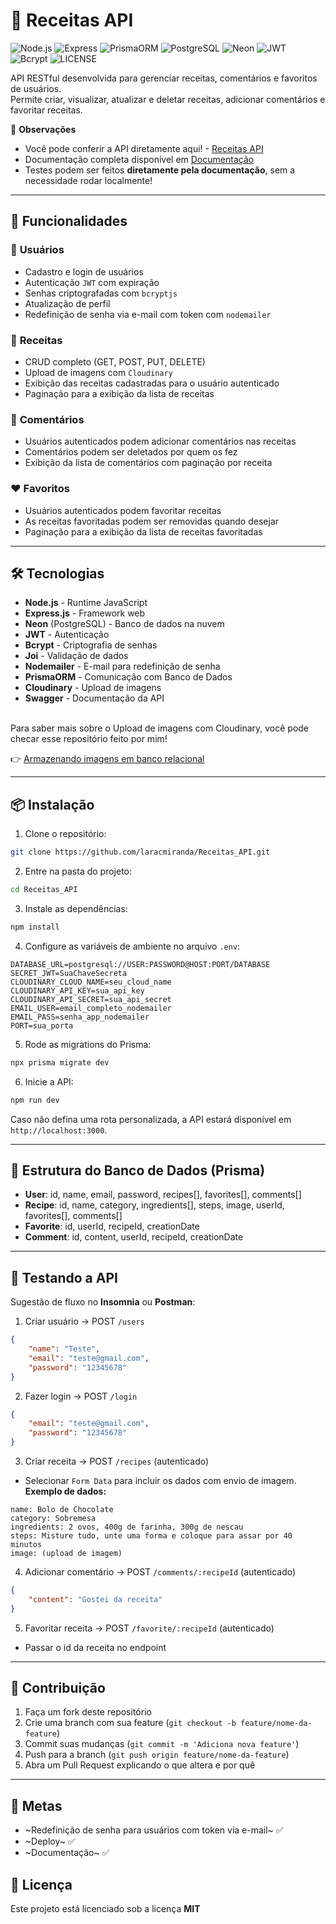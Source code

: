 # 🍜 Receitas API 

<p align="left"> 

![Node.js](https://img.shields.io/badge/Node.js-22+-green.svg)
![Express](https://img.shields.io/badge/Express-5.1-black.svg)
![PrismaORM](https://img.shields.io/badge/Prisma-6.13-purple.svg)
![PostgreSQL](https://img.shields.io/badge/Banco-PostgreSQL-blue.svg)
![Neon](https://img.shields.io/badge/Banco-Neon-green.svg)
![JWT](https://img.shields.io/badge/JWT-Auth-orange.svg)
![Bcrypt](https://img.shields.io/badge/Bcrypt-3.0.2-red.svg)
![LICENSE](https://img.shields.io/badge/License-MIT-yellow.svg)

API RESTful desenvolvida para gerenciar receitas, comentários e favoritos de usuários.  
Permite criar, visualizar, atualizar e deletar receitas, adicionar comentários e favoritar receitas.  

📌 **Observações**
- Você pode conferir a API diretamente aqui! - [Receitas API](https://receitas-api-6a7p.onrender.com/)
- Documentação completa disponível em [Documentação](https://receitas-api-6a7p.onrender.com/docs/)
- Testes podem ser feitos **diretamente pela documentação**, sem a necessidade rodar localmente!

---

## 📲 Funcionalidades

### 👤 **Usuários**

- Cadastro e login de usuários
- Autenticação `JWT` com expiração
- Senhas criptografadas com `bcryptjs`
- Atualização de perfil
- Redefinição de senha via e-mail com token com `nodemailer`

### 🥪 **Receitas**

- CRUD completo (GET, POST, PUT, DELETE)
- Upload de imagens com `Cloudinary`
- Exibição das receitas cadastradas para o usuário autenticado
- Paginação para a exibição da lista de receitas

### 💬 **Comentários**

- Usuários autenticados podem adicionar comentários nas receitas
- Comentários podem ser deletados por quem os fez
- Exibição da lista de comentários com paginação por receita

### ❤️ **Favoritos**

- Usuários autenticados podem favoritar receitas
- As receitas favoritadas podem ser removidas quando desejar
- Paginação para a exibição da lista de receitas favoritadas

---

## 🛠️ Tecnologias

- **Node.js** - Runtime JavaScript
- **Express.js** - Framework web
- **Neon** (PostgreSQL) - Banco de dados na nuvem
- **JWT** - Autenticação
- **Bcrypt** - Criptografia de senhas
- **Joi** - Validação de dados
- **Nodemailer** - E-mail para redefinição de senha
- **PrismaORM** - Comunicação com Banco de Dados
- **Cloudinary** - Upload de imagens
- **Swagger** - Documentação da API

</br>
Para saber mais sobre o Upload de imagens com Cloudinary, você pode checar esse repositório feito por mim!

👉 [Armazenando imagens em banco relacional](https://github.com/laracmiranda/Estudos_Gerais/tree/main/Armazenamento%20de%20Imagens)

--- 
## 📦 Instalação

1. Clone o repositório:
```bash
git clone https://github.com/laracmiranda/Receitas_API.git
````

2. Entre na pasta do projeto:

```bash
cd Receitas_API
```

3. Instale as dependências:

```bash
npm install
```

4. Configure as variáveis de ambiente no arquivo `.env`:

```
DATABASE_URL=postgresql://USER:PASSWORD@HOST:PORT/DATABASE
SECRET_JWT=SuaChaveSecreta
CLOUDINARY_CLOUD_NAME=seu_cloud_name
CLOUDINARY_API_KEY=sua_api_key
CLOUDINARY_API_SECRET=sua_api_secret
EMAIL_USER=email_completo_nodemailer
EMAIL_PASS=senha_app_nodemailer
PORT=sua_porta
```

5. Rode as migrations do Prisma:

```bash
npx prisma migrate dev
```

6. Inicie a API:

```bash
npm run dev
```

Caso não defina uma rota personalizada, a API estará disponível em `http://localhost:3000`.

---

## 📂 Estrutura do Banco de Dados (Prisma)

* **User**: id, name, email, password, recipes\[], favorites\[], comments\[]
* **Recipe**: id, name, category, ingredients\[], steps, image, userId, favorites\[], comments\[]
* **Favorite**: id, userId, recipeId, creationDate
* **Comment**: id, content, userId, recipeId, creationDate

---

## 📝 Testando a API

Sugestão de fluxo no **Insomnia** ou **Postman**:

1. Criar usuário → POST `/users`
```json
{
	"name": "Teste",
	"email": "teste@gmail.com",
	"password": "12345678"
}
```

2. Fazer login → POST `/login`
```json
{
	"email": "teste@gmail.com",
	"password": "12345678"
}
```

3. Criar receita → POST `/recipes` (autenticado)
- Selecionar `Form Data` para incluir os dados com envio de imagem.
**Exemplo de dados:**
```
name: Bolo de Chocolate
category: Sobremesa
ingredients: 2 ovos, 400g de farinha, 300g de nescau
steps: Misture tudo, unte uma forma e coloque para assar por 40 minutos
image: (upload de imagem)
```

4. Adicionar comentário → POST `/comments/:recipeId` (autenticado)
```json
{
	"content": "Gostei da receita"
}
```

5. Favoritar receita → POST `/favorite/:recipeId` (autenticado)
- Passar o id da receita no endpoint

---

## 🤝 Contribuição
1. Faça um fork deste repositório  
2. Crie uma branch com sua feature (`git checkout -b feature/nome-da-feature`)  
3. Commit suas mudanças (`git commit -m 'Adiciona nova feature'`)  
4. Push para a branch (`git push origin feature/nome-da-feature`)  
5. Abra um Pull Request explicando o que altera e por quê

---

## 🔴 Metas
- ~Redefinição de senha para usuários com token via e-mail~ ✅
- ~Deploy~ ✅
- ~Documentação~ ✅

## 📃 Licença

Este projeto está licenciado sob a licença **MIT** 
